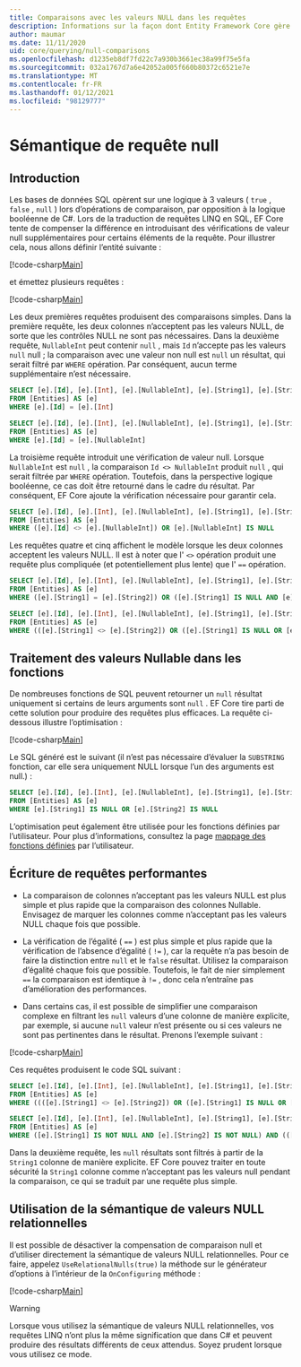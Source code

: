 ```yaml
---
title: Comparaisons avec les valeurs NULL dans les requêtes
description: Informations sur la façon dont Entity Framework Core gère les comparaisons de valeurs NULL dans les requêtes
author: maumar
ms.date: 11/11/2020
uid: core/querying/null-comparisons
ms.openlocfilehash: d1235eb8df7fd22c7a930b3661ec38a99f75e5fa
ms.sourcegitcommit: 032a1767d7a6e42052a005f660b80372c6521e7e
ms.translationtype: MT
ms.contentlocale: fr-FR
ms.lasthandoff: 01/12/2021
ms.locfileid: "98129777"
---
```

# <a name="query-null-semantics"></a>Sémantique de requête null

## <a name="introduction"></a>Introduction

Les bases de données SQL opèrent sur une logique à 3 valeurs ( `true` , `false` , `null` ) lors d’opérations de comparaison, par opposition à la logique booléenne de C#. Lors de la traduction de requêtes LINQ en SQL, EF Core tente de compenser la différence en introduisant des vérifications de valeur null supplémentaires pour certains éléments de la requête.
Pour illustrer cela, nous allons définir l’entité suivante :

[!code-csharp[Main](../../../samples/core/Querying/NullSemantics/NullSemanticsEntity.cs#Entity)]

et émettez plusieurs requêtes :

[!code-csharp[Main](../../../samples/core/Querying/NullSemantics/Program.cs#BasicExamples)]

Les deux premières requêtes produisent des comparaisons simples. Dans la première requête, les deux colonnes n’acceptent pas les valeurs NULL, de sorte que les contrôles NULL ne sont pas nécessaires. Dans la deuxième requête, `NullableInt` peut contenir `null` , mais `Id` n’accepte pas les valeurs `null` null ; la comparaison avec une valeur non null est `null` un résultat, qui serait filtré par `WHERE` opération. Par conséquent, aucun terme supplémentaire n’est nécessaire.

```sql
SELECT [e].[Id], [e].[Int], [e].[NullableInt], [e].[String1], [e].[String2]
FROM [Entities] AS [e]
WHERE [e].[Id] = [e].[Int]

SELECT [e].[Id], [e].[Int], [e].[NullableInt], [e].[String1], [e].[String2]
FROM [Entities] AS [e]
WHERE [e].[Id] = [e].[NullableInt]
```

La troisième requête introduit une vérification de valeur null. Lorsque `NullableInt` est `null` , la comparaison `Id <> NullableInt` produit `null` , qui serait filtrée par `WHERE` opération. Toutefois, dans la perspective logique booléenne, ce cas doit être retourné dans le cadre du résultat. Par conséquent, EF Core ajoute la vérification nécessaire pour garantir cela.

```sql
SELECT [e].[Id], [e].[Int], [e].[NullableInt], [e].[String1], [e].[String2]
FROM [Entities] AS [e]
WHERE ([e].[Id] <> [e].[NullableInt]) OR [e].[NullableInt] IS NULL
```

Les requêtes quatre et cinq affichent le modèle lorsque les deux colonnes acceptent les valeurs NULL. Il est à noter que l' `<>` opération produit une requête plus compliquée (et potentiellement plus lente) que l' `==` opération.

```sql
SELECT [e].[Id], [e].[Int], [e].[NullableInt], [e].[String1], [e].[String2]
FROM [Entities] AS [e]
WHERE ([e].[String1] = [e].[String2]) OR ([e].[String1] IS NULL AND [e].[String2] IS NULL)

SELECT [e].[Id], [e].[Int], [e].[NullableInt], [e].[String1], [e].[String2]
FROM [Entities] AS [e]
WHERE (([e].[String1] <> [e].[String2]) OR ([e].[String1] IS NULL OR [e].[String2] IS NULL)) AND ([e].[String1] IS NOT NULL OR [e].[String2] IS NOT NULL)
```

## <a name="treatment-of-nullable-values-in-functions"></a>Traitement des valeurs Nullable dans les fonctions

De nombreuses fonctions de SQL peuvent retourner un `null` résultat uniquement si certains de leurs arguments sont `null` . EF Core tire parti de cette solution pour produire des requêtes plus efficaces.
La requête ci-dessous illustre l’optimisation :

[!code-csharp[Main](../../../samples/core/Querying/NullSemantics/Program.cs#Functions)]

Le SQL généré est le suivant (il n’est pas nécessaire d’évaluer la `SUBSTRING` fonction, car elle sera uniquement NULL lorsque l’un des arguments est null.) :

```sql
SELECT [e].[Id], [e].[Int], [e].[NullableInt], [e].[String1], [e].[String2]
FROM [Entities] AS [e]
WHERE [e].[String1] IS NULL OR [e].[String2] IS NULL
```

L’optimisation peut également être utilisée pour les fonctions définies par l’utilisateur. Pour plus d’informations, consultez la page [mappage des fonctions définies](xref:core/querying/user-defined-function-mapping#configuring-nullability-of-user-defined-function-based-on-its-arguments) par l’utilisateur.

## <a name="writing-performant-queries"></a>Écriture de requêtes performantes

- La comparaison de colonnes n’acceptant pas les valeurs NULL est plus simple et plus rapide que la comparaison des colonnes Nullable. Envisagez de marquer les colonnes comme n’acceptant pas les valeurs NULL chaque fois que possible.

- La vérification de l’égalité ( `==` ) est plus simple et plus rapide que la vérification de l’absence d’égalité ( `!=` ), car la requête n’a pas besoin de faire la distinction entre `null` et le `false` résultat. Utilisez la comparaison d’égalité chaque fois que possible. Toutefois, le fait de nier simplement `==` la comparaison est identique à `!=` , donc cela n’entraîne pas d’amélioration des performances.

- Dans certains cas, il est possible de simplifier une comparaison complexe en filtrant les `null` valeurs d’une colonne de manière explicite, par exemple, si aucune `null` valeur n’est présente ou si ces valeurs ne sont pas pertinentes dans le résultat. Prenons l’exemple suivant :

[!code-csharp[Main](../../../samples/core/Querying/NullSemantics/Program.cs#ManualOptimization)]

Ces requêtes produisent le code SQL suivant :

```sql
SELECT [e].[Id], [e].[Int], [e].[NullableInt], [e].[String1], [e].[String2]
FROM [Entities] AS [e]
WHERE ((([e].[String1] <> [e].[String2]) OR ([e].[String1] IS NULL OR [e].[String2] IS NULL)) AND ([e].[String1] IS NOT NULL OR [e].[String2] IS NOT NULL)) OR ((CAST(LEN([e].[String1]) AS int) = CAST(LEN([e].[String2]) AS int)) OR ([e].[String1] IS NULL AND [e].[String2] IS NULL))

SELECT [e].[Id], [e].[Int], [e].[NullableInt], [e].[String1], [e].[String2]
FROM [Entities] AS [e]
WHERE ([e].[String1] IS NOT NULL AND [e].[String2] IS NOT NULL) AND (([e].[String1] <> [e].[String2]) OR (CAST(LEN([e].[String1]) AS int) = CAST(LEN([e].[String2]) AS int)))
```

Dans la deuxième requête, les `null` résultats sont filtrés à partir de la `String1` colonne de manière explicite. EF Core pouvez traiter en toute sécurité la `String1` colonne comme n’acceptant pas les valeurs null pendant la comparaison, ce qui se traduit par une requête plus simple.

## <a name="using-relational-null-semantics"></a>Utilisation de la sémantique de valeurs NULL relationnelles

Il est possible de désactiver la compensation de comparaison null et d’utiliser directement la sémantique de valeurs NULL relationnelles. Pour ce faire, appelez `UseRelationalNulls(true)` la méthode sur le générateur d’options à l’intérieur de la `OnConfiguring` méthode :

[!code-csharp[Main](../../../samples/core/Querying/NullSemantics/NullSemanticsContext.cs#UseRelationalNulls)]

> [!WARNING]
> Lorsque vous utilisez la sémantique de valeurs NULL relationnelles, vos requêtes LINQ n’ont plus la même signification que dans C# et peuvent produire des résultats différents de ceux attendus. Soyez prudent lorsque vous utilisez ce mode.
